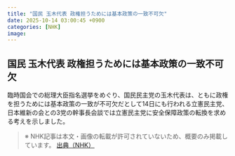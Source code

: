 ```yaml
---
title: "国民 玉木代表 政権担うためには基本政策の一致不可欠"
date: 2025-10-14 03:00:45 +0900
categories: [NHK]
image: 
---
```

## 国民 玉木代表 政権担うためには基本政策の一致不可欠

臨時国会での総理大臣指名選挙をめぐり、国民民主党の玉木代表は、ともに政権を担うためには基本政策の一致が不可欠だとして14日にも行われる立憲民主党、日本維新の会との3党の幹事長会談では立憲民主党に安全保障政策の転換を求める考えを示しました。

> ※ NHK記事は本文・画像の転載が許可されていないため、概要のみ掲載しています。
[出典（NHK）](http://www3.nhk.or.jp/news/html/20251014/k10014948931000.html)

